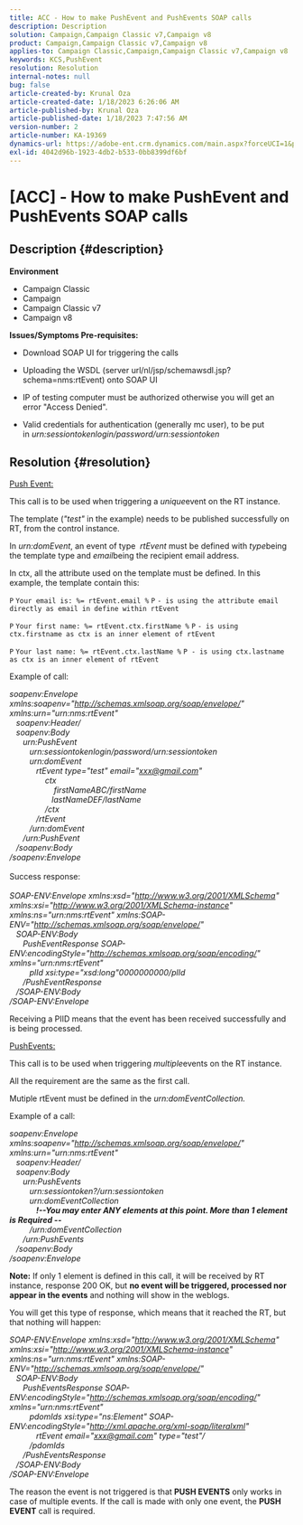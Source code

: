 ```yaml
---
title: ACC - How to make PushEvent and PushEvents SOAP calls
description: Description
solution: Campaign,Campaign Classic v7,Campaign v8
product: Campaign,Campaign Classic v7,Campaign v8
applies-to: Campaign Classic,Campaign,Campaign Classic v7,Campaign v8
keywords: KCS,PushEvent
resolution: Resolution
internal-notes: null
bug: false
article-created-by: Krunal Oza
article-created-date: 1/18/2023 6:26:06 AM
article-published-by: Krunal Oza
article-published-date: 1/18/2023 7:47:56 AM
version-number: 2
article-number: KA-19369
dynamics-url: https://adobe-ent.crm.dynamics.com/main.aspx?forceUCI=1&pagetype=entityrecord&etn=knowledgearticle&id=00cb40fb-f896-ed11-aad1-6045bd0067ea
exl-id: 4042d96b-1923-4db2-b533-0bb8399df6bf
---
```

# [ACC] - How to make PushEvent and PushEvents SOAP calls

## Description {#description}

<b>Environment</b>
- Campaign Classic
- Campaign
- Campaign Classic v7
- Campaign v8



<b>Issues/Symptoms </b>
<b>Pre-requisites:</b>

- Download SOAP UI for triggering the calls

- Uploading the WSDL (server url/nl/jsp/schemawsdl.jsp?schema=nms:rtEvent) onto SOAP UI

- IP of testing computer must be authorized otherwise you will get an error "Access Denied".

- Valid credentials for authentication (generally mc user), to be put in *urn:sessiontokenlogin/password/urn:sessiontoken*




## Resolution {#resolution}


<u>Push Event:</u>

This call is to be used when triggering a *unique*event on the RT instance.

The template (*"test"* in the example) needs to be published successfully on RT, from the control instance.

In *urn:domEvent*, an event of type  *rtEvent* must be defined with *type*being the template type and *email*being the recipient email address.

In ctx, all the attribute used on the template must be defined. In this example, the template contain this:

`P` `Your email is: %= rtEvent.email %` `P` `- is using the attribute email directly as email in define within rtEvent`

`P` `Your first name: %= rtEvent.ctx.firstName %` `P` `- is using ctx.firstname as ctx is an inner element of rtEvent`

`P` `Your last name: %= rtEvent.ctx.lastName %` `P - is using ctx.lastname as ctx is an inner element of rtEvent`

Example of call:

*soapenv:Envelope xmlns:soapenv="http://schemas.xmlsoap.org/soap/envelope/" xmlns:urn="urn:nms:rtEvent"
<br>   soapenv:Header/
<br>   soapenv:Body
<br>      urn:PushEvent
<br>         urn:sessiontokenlogin/password/urn:sessiontoken
<br>         urn:domEvent
<br>            rtEvent type="test" email="xxx@gmail.com" 
<br>                ctx
<br>                    firstNameABC/firstName
<br>                   lastNameDEF/lastName
<br>                /ctx
<br>            /rtEvent
<br>         /urn:domEvent
<br>      /urn:PushEvent
<br>   /soapenv:Body
<br>/soapenv:Envelope*
<br><br>Success response:<br><br>
*SOAP-ENV:Envelope xmlns:xsd="http://www.w3.org/2001/XMLSchema" xmlns:xsi="http://www.w3.org/2001/XMLSchema-instance" xmlns:ns="urn:nms:rtEvent" xmlns:SOAP-ENV="http://schemas.xmlsoap.org/soap/envelope/"
<br>   SOAP-ENV:Body
<br>      PushEventResponse SOAP-ENV:encodingStyle="http://schemas.xmlsoap.org/soap/encoding/" xmlns="urn:nms:rtEvent"
<br>         plId xsi:type="xsd:long"0000000000/plId
<br>      /PushEventResponse
<br>   /SOAP-ENV:Body
<br>/SOAP-ENV:Envelope*

Receiving a PIID means that the event has been received successfully and is being processed.



<u>PushEvents:</u>

This call is to be used when triggering *multiple*events on the RT instance.

All the requirement are the same as the first call.

Mutiple rtEvent must be defined in the *urn:domEventCollection.*



Example of a call:

*soapenv:Envelope xmlns:soapenv="http://schemas.xmlsoap.org/soap/envelope/" xmlns:urn="urn:nms:rtEvent"
<br>   soapenv:Header/
<br>   soapenv:Body
<br>      urn:PushEvents
<br>         urn:sessiontoken?/urn:sessiontoken
<br>         urn:domEventCollection
<br>            <b>!--You may enter ANY elements at this point. More than 1 element is Required --</b>
<br>         /urn:domEventCollection
<br>      /urn:PushEvents
<br>   /soapenv:Body
<br>/soapenv:Envelope*

<b>Note:</b> If only 1 element is defined in this call, it will be received by RT instance, response 200 OK, but <b>no event will be triggered, processed nor appear in the events</b> and nothing will show in the weblogs.

You will get this type of response, which means that it reached the RT, but that nothing will happen:

*SOAP-ENV:Envelope xmlns:xsd="http://www.w3.org/2001/XMLSchema" xmlns:xsi="http://www.w3.org/2001/XMLSchema-instance" xmlns:ns="urn:nms:rtEvent" xmlns:SOAP-ENV="http://schemas.xmlsoap.org/soap/envelope/"
<br>   SOAP-ENV:Body
<br>      PushEventsResponse SOAP-ENV:encodingStyle="http://schemas.xmlsoap.org/soap/encoding/" xmlns="urn:nms:rtEvent"
<br>         pdomIds xsi:type="ns:Element" SOAP-ENV:encodingStyle="http://xml.apache.org/xml-soap/literalxml"
<br>            rtEvent email="xxx@gmail.com" type="test"/
<br>         /pdomIds
<br>      /PushEventsResponse
<br>   /SOAP-ENV:Body
<br>/SOAP-ENV:Envelope*

The reason the event is not triggered is that <b>PUSH EVENTS</b> only works in case of multiple events. If the call is made with only one event, the <b>PUSH EVENT</b> call is required.
